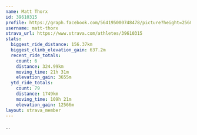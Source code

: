 ```yaml
---
name: Matt Thorx
id: 39610315
profile: https://graph.facebook.com/564195000748478/picture?height=256&width=256
username: matt-thorx
strava_url: https://www.strava.com/athletes/39610315
stats:
  biggest_ride_distance: 156.37km
  biggest_climb_elevation_gain: 637.2m
  recent_ride_totals:
    count: 6
    distance: 324.99km
    moving_time: 21h 31m
    elevation_gain: 3655m
  ytd_ride_totals:
    count: 79
    distance: 1749km
    moving_time: 109h 21m
    elevation_gain: 12566m
layout: strava_member
--- 
```

...
